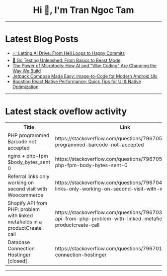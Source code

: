 <h1 align="center">Hi 👋, I'm Tran Ngoc Tam</h1>

---

# Latest Blog Posts 
<!-- BLOG-POST-LIST:START -->
- [📈 Letting AI Drive: From Hell Loops to Happy Commits](https://dev.to/anchildress11/from-hell-loops-to-happy-commits-38c4)
- [🚀 Go Testing Unleashed: From Basics to Beast Mode](https://dev.to/tavernetech/go-testing-unleashed-from-basics-to-beast-mode-326b)
- [The Power of Microtools: How AI and &quot;Vibe Coding&quot; Are Changing the Way We Build](https://dev.to/colocodes/the-power-of-microtools-how-ai-and-vibe-coding-are-changing-the-way-we-build-5df8)
- [Jetpack Compose Made Easy: Image-to-Code for Modern Android UIs](https://dev.to/atforeveryoung/jetpack-compose-made-easy-image-to-code-for-modern-android-uis-359l)
- [Boosting React Native Performance: Quick Tips for UI &amp; Native Optimization](https://dev.to/samuel_mitter_06d9e3f9c78/boosting-react-native-performance-quick-tips-for-ui-native-optimization-2b92)
<!-- BLOG-POST-LIST:END -->

---

# Latest stack oveflow activity
<table>
  <tr><th>Title</th><th>Link</th></tr>
  <!-- STACKOVERFLOW:START --><tr><td>PHP programmed Barcode not accepted</td><td>https://stackoverflow.com/questions/79670504/php-programmed-barcode-not-accepted</td></tr><tr><td>nginx + php-fpm $body_bytes_sent 0</td><td>https://stackoverflow.com/questions/79670501/nginx-php-fpm-body-bytes-sent-0</td></tr><tr><td>Referral links only working on second visit with Woocommerce</td><td>https://stackoverflow.com/questions/79670456/referral-links-only-working-on-second-visit-with-woocommerce</td></tr><tr><td>Shopify API from PHP: problem with linked metafields in a productCreate call</td><td>https://stackoverflow.com/questions/79670328/shopify-api-from-php-problem-with-linked-metafields-in-a-productcreate-call</td></tr><tr><td>Database Connection Hostinger [closed]</td><td>https://stackoverflow.com/questions/79670179/database-connection-hostinger</td></tr><!-- STACKOVERFLOW:END -->
</table>

---


